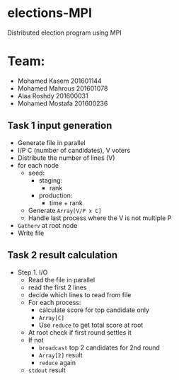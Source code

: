 # elections-MPI
Distributed election program using MPI

# Team:
* Mohamed Kasem 201601144
* Mohamed Mahrous 201601078
* Alaa Roshdy 201600031
* Mohamed Mostafa 201600236

## Task 1 input generation
* Generate file in parallel
* I/P C (number of candidates), V voters
* Distribute the number of lines (V)
* for each node
    * seed:
        * staging:
            * rank
        * production:
            * time + rank
    * Generate `Array[V/P x C]`
    * Handle last process where the V is not multiple P
* `Gatherv` at root node
* Write file
## Task 2 result calculation
<!-- * Vote weight score = `C - i` -->
* Step 1. I/O
    * Read the file in parallel
    * read the first 2 lines
    * decide which lines to read from file
    * For each process:
        * calculate score for top candidate only
        * `Array[C]` 
        * Use `reduce` to get total score at root
    * At root check if first round settles it
    * If not
        * `broadcast` top 2 candidates for 2nd round
        * `Array[2]` result
        * `reduce` again
    * `stdout` result
